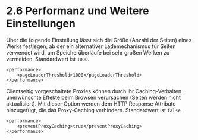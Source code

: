 # 2.6 Performanz und Weitere Einstellungen

Über die folgende Einstellung lässt sich die Größe \(Anzahl der Seiten\) eines Werks festlegen, ab der ein alternativer Lademechanismus für Seiten verwendet wird, um Speicherüberläufe bei sehr großen Werken zu vermeiden. Standardwert ist `1000`.

```markup
<performance>
    <pageLoaderThreshold>1000</pageLoaderThreshold>
</performance>
```

Clientseitig vorgeschaltete Proxies können durch ihr Caching-Verhalten unerwünschte Effekte beim Browsen verursachen \(Seiten werden nicht aktualisiert\). Mit dieser Option werden dem HTTP Response Attribute hinzugefügt, die das Proxy-Caching verhindern. Standardwert ist `false`.

```markup
<performance>
    <preventProxyCaching>true</preventProxyCaching>   
</performance>
```

